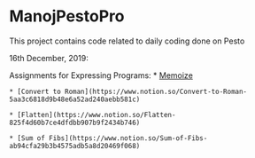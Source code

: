# ManojPestoPro
This project contains code related to daily coding done on Pesto


16th December, 2019:

Assignments for Expressing Programs:
    * [Memoize](https://www.notion.so/Memoize-faecc963d4f34b1c8acb10ce99590df9)

    * [Convert to Roman](https://www.notion.so/Convert-to-Roman-5aa3c6818d9b48e6a52ad240aebb581c)

    * [Flatten](https://www.notion.so/Flatten-825f4d60b7ce4dfdbb907b9f2434b746)

    * [Sum of Fibs](https://www.notion.so/Sum-of-Fibs-ab94cfa29b3b4575adb5a8d20469f068)